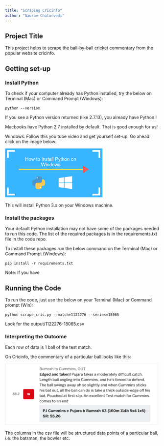 ```yaml
---
title: "Scraping Cricinfo"
author: "Gaurav Chaturvedi"
---
```



## Project Title

This project helps to scrape the ball-by-ball cricket commentary from the popular website cricinfo. 

## Getting set-up 

### Install Python 

To check if your computer already has Python installed, try the below on Terminal (Mac) or Command Prompt (Windows):

```
python --version
```

If you see a Python version returned (like 2.7.13), you already have Python !

Macbooks have Python 2.7 installed by default. That is good enough for us!

Windows: Follow this you tube video and get yourself set-up. Go ahead click on the image below:

[![Python for Windows](images/install_python_windows.png)](https://www.youtube.com/watch?v=lnse_uD-MaA)

This will install Python 3.x on your Windows machine. 


### Install the packages

Your default Python installation may not have some of the packages needed to run this code.  The list of the required packages is in the requirements.txt file in the code repo. 

To install these packages run the below command on the Terminal (Mac) or Command Prompt (Windows): 

```
pip install -r requirements.txt
```

Note: 
If you have 

## Running the Code 

To run the code, just use the below on your Terminal (Mac) or Command prompt (Win):

```
python scrape_cric.py --match=1122276 --series=18065
```

Look for the output/1122276-18065.csv

### Interpreting the Outcome 

Each row of data is 1 ball of the test match.  

On Cricinfo, the commentary of a particular ball looks like this: 

<img style="float: center;" src="images//cricinfo-comm-sample.png" height="200" width="500">

The columns in the csv file will be structured data points of a particular ball, i.e. the batsman, the bowler etc.
